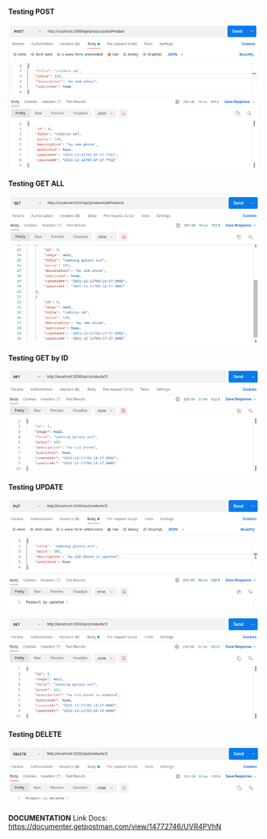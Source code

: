 **Testing POST**

![postman-post](https://raw.githubusercontent.com/IzuruSakamaki/Skilvul-Tech4Impact/main/26-testing-documentation-postman/img/x_add.png)

**Testing GET ALL**

![postman-post](https://raw.githubusercontent.com/IzuruSakamaki/Skilvul-Tech4Impact/main/26-testing-documentation-postman/img/x_get_all.png)

**Testing GET by ID**

![postman-post](https://raw.githubusercontent.com/IzuruSakamaki/Skilvul-Tech4Impact/main/26-testing-documentation-postman/img/x_get_id.png)

**Testing UPDATE**

![postman-post](https://raw.githubusercontent.com/IzuruSakamaki/Skilvul-Tech4Impact/main/26-testing-documentation-postman/img/x_update.png)

![postman-post](https://raw.githubusercontent.com/IzuruSakamaki/Skilvul-Tech4Impact/main/26-testing-documentation-postman/img/x_update_show.png)

**Testing DELETE**

![postman-post](https://raw.githubusercontent.com/IzuruSakamaki/Skilvul-Tech4Impact/main/26-testing-documentation-postman/img/x_delete.png)

**DOCUMENTATION**
Link Docs: https://documenter.getpostman.com/view/14772746/UVR4PVhN